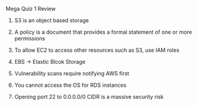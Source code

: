 Mega Quiz 1 Review

1. S3 is an object based storage

2. A policy is a document that provides a formal statement of one or more permissions

3. To allow EC2 to access other resources such as S3, use IAM roles

4. EBS -> Elastic Blcok Storage

5. Vulnerability scans require notifying AWS first

6. You cannot access the OS for RDS instances

7. Opening port 22 to 0.0.0.0/0 CIDR is a massive security risk
